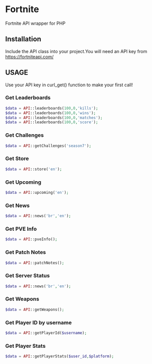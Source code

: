 # Fortnite
Fortnite API wrapper for PHP

## Installation
Include the API class into your project.You will need an API key from https://fortniteapi.com/

## USAGE
Use your API key in curl_get() function to make your first call!

### Get Leaderboards
```php
$data = API::leaderboards(100,0,'kills');
$data = API::leaderboards(100,0,'wins');
$data = API::leaderboards(100,0,'matches');
$data = API::leaderboards(100,0,'score');
```
### Get Challenges
```php
$data = API::getChallenges('season7');
```
### Get Store
```php
$data = API::store('en');
```
### Get Upcoming
```php
$data = API::upcoming('en');
```
### Get News
```php
$data = API::news('br','en');
```
### Get PVE Info
```php
$data = API::pveInfo();
```
### Get Patch Notes
```php
$data = API::patchNotes();
```
### Get Server Status
```php
$data = API::news('br','en');
```
### Get Weapons
```php
$data = API::getWeapons();
```
### Get Player ID by username
```php
$data = API::getPlayerId($username);
```
### Get Player Stats
```php
$data = API::getPlayerStats($user_id,$platform);
```



